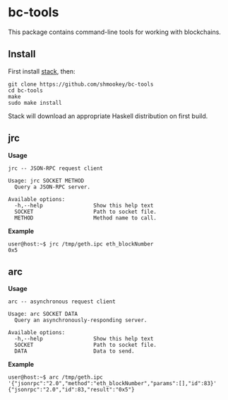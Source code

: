bc-tools
========

This package contains command-line tools for working with blockchains.

## Install

First install [stack](https://www.stackage.org/), then:

```
git clone https://github.com/shmookey/bc-tools
cd bc-tools
make
sudo make install
```

Stack will download an appropriate Haskell distribution on first build.

## jrc

**Usage**

```
jrc -- JSON-RPC request client

Usage: jrc SOCKET METHOD
  Query a JSON-RPC server.

Available options:
  -h,--help                Show this help text
  SOCKET                   Path to socket file.
  METHOD                   Method name to call.
```

**Example**

```
user@host:~$ jrc /tmp/geth.ipc eth_blockNumber
0x5
```

## arc

**Usage**

```
arc -- asynchronous request client

Usage: arc SOCKET DATA
  Query an asynchronously-responding server.

Available options:
  -h,--help                Show this help text
  SOCKET                   Path to socket file.
  DATA                     Data to send.
```

**Example**

```
user@host:~$ arc /tmp/geth.ipc '{"jsonrpc":"2.0","method":"eth_blockNumber","params":[],"id":83}'
{"jsonrpc":"2.0","id":83,"result":"0x5"}
```

